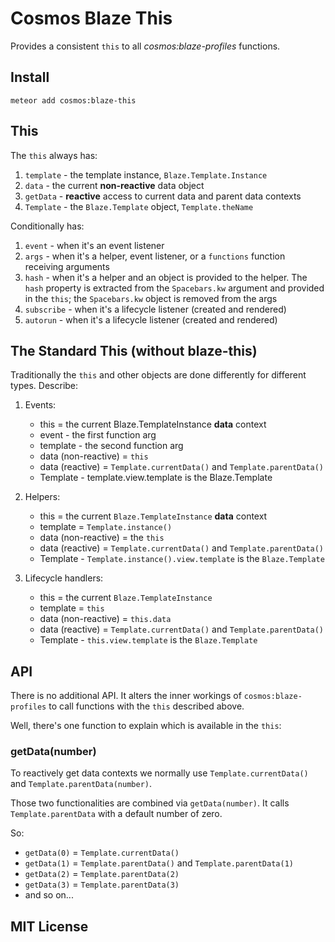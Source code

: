 # Cosmos Blaze This

Provides a consistent `this` to all *cosmos:blaze-profiles* functions.

## Install

```
meteor add cosmos:blaze-this
```

## This

The `this` always has:

1. `template` - the template instance, `Blaze.Template.Instance`
2. `data` - the current **non-reactive** data object
3. `getData` - **reactive** access to current data and parent data contexts
4. `Template` - the `Blaze.Template` object, `Template.theName`

Conditionally has:

1. `event` - when it's an event listener
2. `args` - when it's a helper, event listener, or a `functions` function receiving arguments
3. `hash` - when it's a helper and an object is provided to the helper. The `hash` property is extracted from the `Spacebars.kw` argument and provided in the `this`; the `Spacebars.kw` object is removed from the args
3. `subscribe` - when it's a lifecycle listener (created and rendered)
4. `autorun` - when it's a lifecycle listener (created and rendered)


## The Standard This (without blaze-this)

Traditionally the `this` and other objects are done differently for different types. Describe:

1. Events:

    * this = the current Blaze.TemplateInstance **data** context
    * event - the first function arg
    * template - the second function arg
    * data (non-reactive) = `this`
    * data (reactive) = `Template.currentData()` and `Template.parentData()`
    * Template - template.view.template is the Blaze.Template

2. Helpers:

    * this = the current `Blaze.TemplateInstance` **data** context
    * template = `Template.instance()`
    * data (non-reactive) = the `this`
    * data (reactive) = `Template.currentData()` and `Template.parentData()`
    * Template - `Template.instance().view.template` is the `Blaze.Template`

3. Lifecycle handlers:

    * this = the current `Blaze.TemplateInstance`
    * template = `this`
    * data (non-reactive) = `this.data`
    * data (reactive) = `Template.currentData()` and `Template.parentData()`
    * Template - `this.view.template` is the `Blaze.Template`

## API

There is no additional API. It alters the inner workings of `cosmos:blaze-profiles` to call functions with the `this` described above.

Well, there's one function to explain which is available in the `this`:

### getData(number)

To reactively get data contexts we normally use `Template.currentData()` and `Template.parentData(number)`.

Those two functionalities are combined via `getData(number)`. It calls `Template.parentData` with a default number of zero.

So:

* `getData(0)` = `Template.currentData()`
* `getData(1)` = `Template.parentData()` and `Template.parentData(1)`
* `getData(2)` = `Template.parentData(2)`
* `getData(3)` = `Template.parentData(3)`
* and so on...


## MIT License
